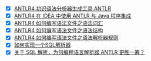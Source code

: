 - [x] [ANTLR4 初识语法分析器生成工具 ANTLR](https://smartsi.blog.csdn.net/article/details/128500910)
- [x] [ANTLR4 在 IDEA 中使用 ANTLR 与 Java 程序集成](https://smartsi.blog.csdn.net/article/details/128521224)
- [x] [ANTLR4 如何编写语法文件之语法词汇](https://blog.csdn.net/SunnyYoona/article/details/128541067)
- [x] [ANTLR4 如何编写语法文件之语法结构](https://smartsi.blog.csdn.net/article/details/128556192)
- [X] [ANTLR4 如何编写语法文件之语法解析器规则](https://smartsi.blog.csdn.net/article/details/128593200)
- [x] [如何实现一个SQL解析器](https://smartsi.blog.csdn.net/article/details/128504170)
- [x] [关于 SQL 解析，为何编程语言解析器 ANTLR 更胜一筹？](https://smartsi.blog.csdn.net/article/details/128500444)
